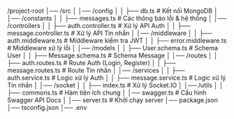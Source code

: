 /project-root
│── /src
│   │── /config
│   │   ├── db.ts                 # Kết nối MongoDB
│   │── /constants
│   │   ├── messages.ts           # Các thông báo lỗi & hệ thống
│   │── /controllers
│   │   ├── auth.controller.ts    # Xử lý API Auth
│   │   ├── message.controller.ts # Xử lý API Tin nhắn
│   │── /middleware
│   │   ├── auth.middleware.ts    # Middleware kiểm tra JWT
│   │   ├── error.middleware.ts   # Middleware xử lý lỗi
│   │── /models
│   │   ├── User.schema.ts        # Schema User
│   │   ├── Message.schema.ts     # Schema Message
│   │── /routes
│   │   ├── auth.routes.ts        # Route Auth (Login, Register)
│   │   ├── message.routes.ts     # Route Tin nhắn
│   │── /services
│   │   ├── auth.service.ts       # Logic xử lý Auth
│   │   ├── message.service.ts    # Logic xử lý Tin nhắn
│   │── /socket
│   │   ├── index.ts              # Xử lý Socket.IO
│   │── /utils
│   │   ├── commons.ts            # Hàm tiện ích chung
│   │── swagger.ts                # Cấu hình Swagger API Docs
│   │── server.ts                 # Khởi chạy server
│── package.json
│── tsconfig.json
│── .env
